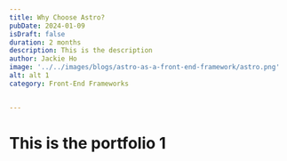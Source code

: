 ```yaml
---
title: Why Choose Astro?
pubDate: 2024-01-09
isDraft: false
duration: 2 months
description: This is the description
author: Jackie Ho
image: '../../images/blogs/astro-as-a-front-end-framework/astro.png'
alt: alt 1
category: Front-End Frameworks


---
```


# This is the portfolio 1
